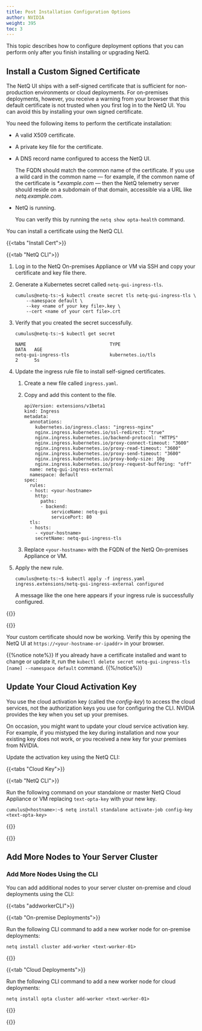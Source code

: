 ```yaml
---
title: Post Installation Configuration Options
author: NVIDIA
weight: 395
toc: 3
---
```


This topic describes how to configure deployment options that you can perform only after you finish installing or upgrading NetQ.

## Install a Custom Signed Certificate

The NetQ UI ships with a self-signed certificate that is sufficient for non-production environments or cloud deployments. For on-premises deployments, however, you receive a warning from your browser that this default certificate is not trusted when you first log in to the NetQ UI. You can avoid this by installing your own signed certificate.

You need the following items to perform the certificate installation:

- A valid X509 certificate.
- A private key file for the certificate.
- A DNS record name configured to access the NetQ UI.

  The FQDN should match the common name of the certificate. If you use a wild card in the common name &mdash; for example, if the common name of the certificate is _*.example.com_ &mdash; then the NetQ telemetry server should reside on a subdomain of that domain, accessible via a URL like _netq.example.com_.
- NetQ is running.

  You can verify this by running the `netq show opta-health` command.

You can install a certificate using the NetQ CLI.

{{<tabs "Install Cert">}}

{{<tab "NetQ CLI">}}

1. Log in to the NetQ On-premises Appliance or VM via SSH and copy your certificate and key file there.

1. Generate a Kubernetes secret called `netq-gui-ingress-tls`.

    ```
    cumulus@netq-ts:~$ kubectl create secret tls netq-gui-ingress-tls \
        --namespace default \
        --key <name of your key file>.key \
        --cert <name of your cert file>.crt
    ```

1. Verify that you created the secret successfully.

    ```
    cumulus@netq-ts:~$ kubectl get secret

    NAME                               TYPE                                  DATA   AGE
    netq-gui-ingress-tls               kubernetes.io/tls                     2      5s
    ```

1. Update the ingress rule file to install self-signed certificates.

    1. Create a new file called `ingress.yaml`.

    2. Copy and add this content to the file.

       ```
       apiVersion: extensions/v1beta1
       kind: Ingress
       metadata:
         annotations:
           kubernetes.io/ingress.class: "ingress-nginx"
           nginx.ingress.kubernetes.io/ssl-redirect: "true"
           nginx.ingress.kubernetes.io/backend-protocol: "HTTPS"
           nginx.ingress.kubernetes.io/proxy-connect-timeout: "3600"
           nginx.ingress.kubernetes.io/proxy-read-timeout: "3600"
           nginx.ingress.kubernetes.io/proxy-send-timeout: "3600"
           nginx.ingress.kubernetes.io/proxy-body-size: 10g
           nginx.ingress.kubernetes.io/proxy-request-buffering: "off"
         name: netq-gui-ingress-external
         namespace: default
       spec:
         rules:
         - host: <your-hostname>
           http:
             paths:
             - backend:
                 serviceName: netq-gui
                 servicePort: 80
         tls:
         - hosts:
           - <your-hostname>
           secretName: netq-gui-ingress-tls
        ```

    3. Replace `<your-hostname>` with the FQDN of the NetQ On-premises Appliance or VM.

1. Apply the new rule.

    ```
    cumulus@netq-ts:~$ kubectl apply -f ingress.yaml
    ingress.extensions/netq-gui-ingress-external configured
    ```
    
    A message like the one here appears if your ingress rule is successfully configured.

{{</tab>}}

{{</tabs>}}

Your custom certificate should now be working. Verify this by opening the NetQ UI at `https://<your-hostname-or-ipaddr>` in your browser.

{{%notice note%}}
If you already have a certificate installed and want to change or update it, run the `kubectl delete secret netq-gui-ingress-tls [name] --namespace default` command.
{{%/notice%}}

## Update Your Cloud Activation Key

You use the cloud activation key (called the *config-key*) to access the cloud services, not the authorization keys you use for configuring the CLI. NVIDIA provides the key when you set up your premises.

On occasion, you might want to update your cloud service activation key. For example, if you mistyped the key during installation and now your existing key does not work, or you received a new key for your premises from NVIDIA.

Update the activation key using the NetQ CLI:

{{<tabs "Cloud Key">}}

{{<tab "NetQ CLI">}}

Run the following command on your standalone or master NetQ Cloud Appliance or VM replacing `text-opta-key` with your new key.

```
cumulus@<hostname>:~$ netq install standalone activate-job config-key <text-opta-key>
```

{{</tab>}}

{{</tabs>}}

## Add More Nodes to Your Server Cluster

### Add More Nodes Using the CLI

You can add additional nodes to your server cluster on-premise and cloud deployments using the CLI:

{{<tabs "addworkerCLI">}}

{{<tab "On-premise Deployments">}}

Run the following CLI command to add a new worker node for on-premise deployments:

```netq install cluster add-worker <text-worker-01>```

{{</tab>}}

{{<tab "Cloud Deployments">}}

Run the following CLI command to add a new worker node for cloud deployments:

```netq install opta cluster add-worker <text-worker-01>```

{{</tab>}}

{{</tabs>}}
